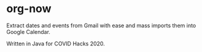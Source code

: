 # org-now
Extract dates and events from Gmail with ease and mass imports them into Google Calendar.   

Written in Java for COVID Hacks 2020.
